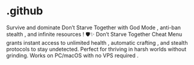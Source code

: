# .github
Survive and dominate Don’t Starve Together with God Mode , anti-ban stealth , and infinite resources ! 🛡️✨ Don’t Starve Together Cheat Menu grants instant access to unlimited health , automatic crafting , and stealth protocols to stay undetected. Perfect for thriving in harsh worlds without grinding. Works on PC/macOS with no VPS required  .
